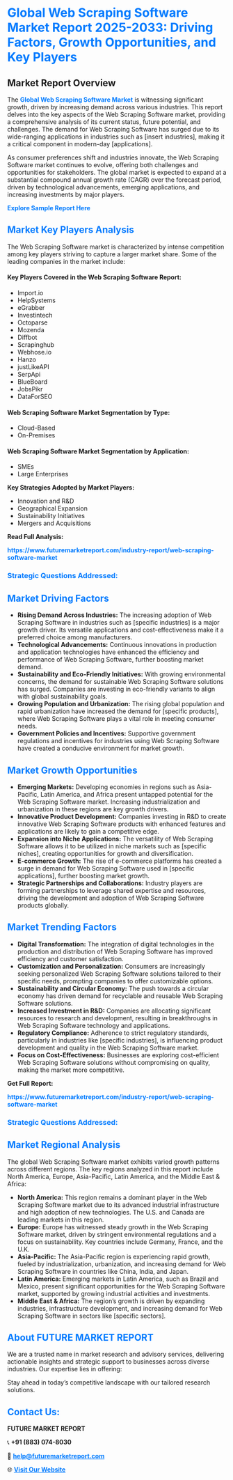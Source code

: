 <h1 style="color: #007BFF;">Global Web Scraping Software Market Report 2025-2033: Driving Factors, Growth Opportunities, and Key Players</h1>

<section id="overview">
<h2>Market Report Overview</h2>
<p>The <a href="https://www.futuremarketreport.com/industry-report/web-scraping-software-market" style="color: #007BFF; text-decoration: none;"><strong>Global Web Scraping Software Market</strong></a> is witnessing significant growth, driven by increasing demand across various industries. This report delves into the key aspects of the Web Scraping Software market, providing a comprehensive analysis of its current status, future potential, and challenges. The demand for Web Scraping Software has surged due to its wide-ranging applications in industries such as [insert industries], making it a critical component in modern-day [applications].</p>
<p>As consumer preferences shift and industries innovate, the Web Scraping Software market continues to evolve, offering both challenges and opportunities for stakeholders. The global market is expected to expand at a substantial compound annual growth rate (CAGR) over the forecast period, driven by technological advancements, emerging applications, and increasing investments by major players.</p>
</section>

<section id="overview">
<p><a href="https://www.futuremarketreport.com/request-sample/reportId=57272" style="color: #007BFF; text-decoration: none;"><strong>Explore Sample Report Here</strong></a></p>
</section>

<section id="key-players">
<h2 style="color: #007BFF;">Market Key Players Analysis</h2>
<p>The Web Scraping Software market is characterized by intense competition among key players striving to capture a larger market share. Some of the leading companies in the market include:</p>
<h4>Key Players Covered in the Web Scraping Software Report:</h4>
<ul><li>Import.io</li><li>HelpSystems</li><li>eGrabber</li><li>Investintech</li><li>Octoparse</li><li>Mozenda</li><li>Diffbot</li><li>Scrapinghub</li><li>Webhose.io</li><li>Hanzo</li><li>justLikeAPI</li><li>SerpApi</li><li>BlueBoard</li><li>JobsPikr</li><li>DataForSEO</li></ul>
<h4>Web Scraping Software Market Segmentation by Type:</h4>
<ul><li>Cloud-Based</li><li>On-Premises</li></ul>

<h4>Web Scraping Software Market Segmentation by Application:</h4>
<ul><li>SMEs</li><li>Large Enterprises</li></ul>
<p><strong>Key Strategies Adopted by Market Players:</strong></p>
<ul>
<li>Innovation and R&D</li>
<li>Geographical Expansion</li>
<li>Sustainability Initiatives</li>
<li>Mergers and Acquisitions</li>
</ul>
</section>

<section>
<p><strong>Read Full Analysis: </strong></p><a href="https://www.futuremarketreport.com/industry-report/web-scraping-software-market" style="color: #007BFF; text-decoration: none;"><strong>https://www.futuremarketreport.com/industry-report/web-scraping-software-market</strong></a>
<h3 style="color: #007BFF;">Strategic Questions Addressed:</h3>
</section>

<section id="driving-factors">
<h2 style="color: #007BFF;">Market Driving Factors</h2>
<ul>
<li><strong>Rising Demand Across Industries:</strong> The increasing adoption of Web Scraping Software in industries such as [specific industries] is a major growth driver. Its versatile applications and cost-effectiveness make it a preferred choice among manufacturers.</li>
<li><strong>Technological Advancements:</strong> Continuous innovations in production and application technologies have enhanced the efficiency and performance of Web Scraping Software, further boosting market demand.</li>
<li><strong>Sustainability and Eco-Friendly Initiatives:</strong> With growing environmental concerns, the demand for sustainable Web Scraping Software solutions has surged. Companies are investing in eco-friendly variants to align with global sustainability goals.</li>
<li><strong>Growing Population and Urbanization:</strong> The rising global population and rapid urbanization have increased the demand for [specific products], where Web Scraping Software plays a vital role in meeting consumer needs.</li>
<li><strong>Government Policies and Incentives:</strong> Supportive government regulations and incentives for industries using Web Scraping Software have created a conducive environment for market growth.</li>
</ul>
</section>

<section id="growth-opportunities">
<h2 style="color: #007BFF;">Market Growth Opportunities</h2>
<ul>
<li><strong>Emerging Markets:</strong> Developing economies in regions such as Asia-Pacific, Latin America, and Africa present untapped potential for the Web Scraping Software market. Increasing industrialization and urbanization in these regions are key growth drivers.</li>
<li><strong>Innovative Product Development:</strong> Companies investing in R&D to create innovative Web Scraping Software products with enhanced features and applications are likely to gain a competitive edge.</li>
<li><strong>Expansion into Niche Applications:</strong> The versatility of Web Scraping Software allows it to be utilized in niche markets such as [specific niches], creating opportunities for growth and diversification.</li>
<li><strong>E-commerce Growth:</strong> The rise of e-commerce platforms has created a surge in demand for Web Scraping Software used in [specific applications], further boosting market growth.</li>
<li><strong>Strategic Partnerships and Collaborations:</strong> Industry players are forming partnerships to leverage shared expertise and resources, driving the development and adoption of Web Scraping Software products globally.</li>
</ul>
</section>

<section id="trending-factors">
<h2 style="color: #007BFF;">Market Trending Factors</h2>
<ul>
<li><strong>Digital Transformation:</strong> The integration of digital technologies in the production and distribution of Web Scraping Software has improved efficiency and customer satisfaction.</li>
<li><strong>Customization and Personalization:</strong> Consumers are increasingly seeking personalized Web Scraping Software solutions tailored to their specific needs, prompting companies to offer customizable options.</li>
<li><strong>Sustainability and Circular Economy:</strong> The push towards a circular economy has driven demand for recyclable and reusable Web Scraping Software solutions.</li>
<li><strong>Increased Investment in R&D:</strong> Companies are allocating significant resources to research and development, resulting in breakthroughs in Web Scraping Software technology and applications.</li>
<li><strong>Regulatory Compliance:</strong> Adherence to strict regulatory standards, particularly in industries like [specific industries], is influencing product development and quality in the Web Scraping Software market.</li>
<li><strong>Focus on Cost-Effectiveness:</strong> Businesses are exploring cost-efficient Web Scraping Software solutions without compromising on quality, making the market more competitive.</li>
</ul>
</section>

<section>
<p><strong>Get Full Report: </strong></p><a href="https://www.futuremarketreport.com/industry-report/web-scraping-software-market" style="color: #007BFF; text-decoration: none;"><strong>https://www.futuremarketreport.com/industry-report/web-scraping-software-market</strong></a>
<h3 style="color: #007BFF;">Strategic Questions Addressed:</h3>
</section>


<section id="regional-analysis">
<h2 style="color: #007BFF;">Market Regional Analysis</h2>
<p>The global Web Scraping Software market exhibits varied growth patterns across different regions. The key regions analyzed in this report include North America, Europe, Asia-Pacific, Latin America, and the Middle East & Africa:</p>
<ul>
<li><strong>North America:</strong> This region remains a dominant player in the Web Scraping Software market due to its advanced industrial infrastructure and high adoption of new technologies. The U.S. and Canada are leading markets in this region.</li>
<li><strong>Europe:</strong> Europe has witnessed steady growth in the Web Scraping Software market, driven by stringent environmental regulations and a focus on sustainability. Key countries include Germany, France, and the U.K.</li>
<li><strong>Asia-Pacific:</strong> The Asia-Pacific region is experiencing rapid growth, fueled by industrialization, urbanization, and increasing demand for Web Scraping Software in countries like China, India, and Japan.</li>
<li><strong>Latin America:</strong> Emerging markets in Latin America, such as Brazil and Mexico, present significant opportunities for the Web Scraping Software market, supported by growing industrial activities and investments.</li>
<li><strong>Middle East & Africa:</strong> The region’s growth is driven by expanding industries, infrastructure development, and increasing demand for Web Scraping Software in sectors like [specific sectors].</li>
</ul>
</section>

<footer>
<h2 style="color: #007BFF;">About FUTURE MARKET REPORT</h2>
<p>We are a trusted name in market research and advisory services, delivering actionable insights and strategic support to businesses across diverse industries. Our expertise lies in offering:</p>

<p>Stay ahead in today’s competitive landscape with our tailored research solutions.</p>

<h2 style="color: #007BFF;">Contact Us:</h2>
<p><strong>FUTURE MARKET REPORT</strong></p>
<p>📞 <strong>+91 (883) 074-8030</strong></p>
<p>📧 <strong><a href="mailto:help@futuremarketreport.com" style="color: #007BFF;">help@futuremarketreport.com</a></strong></p>
<p>🌐 <strong><a href="https://www.futuremarketreport.com/" style="color: #007BFF;">Visit Our Website</a></strong></p>
</footer>